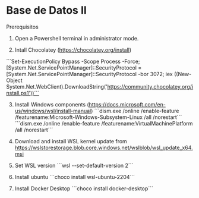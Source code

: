 # Base de Datos II

Prerequisitos

1. Open a Powershell terminal in administrator mode.

2. Intall Chocolatey (https://chocolatey.org/install)

´´´Set-ExecutionPolicy Bypass -Scope Process -Force; [System.Net.ServicePointManager]::SecurityProtocol = [System.Net.ServicePointManager]::SecurityProtocol -bor 3072; iex ((New-Object System.Net.WebClient).DownloadString('https://community.chocolatey.org/install.ps1'))´´´

3. Install Windows components (https://docs.microsoft.com/en-us/windows/wsl/install-manual)
´´´dism.exe /online /enable-feature /featurename:Microsoft-Windows-Subsystem-Linux /all /norestart´´´
´´´dism.exe /online /enable-feature /featurename:VirtualMachinePlatform /all /norestart´´´

4. Download and install WSL kernel update from https://wslstorestorage.blob.core.windows.net/wslblob/wsl_update_x64.msi

5. Set WSL version
´´´wsl --set-default-version 2´´´

6. Install ubuntu
´´´choco install wsl-ubuntu-2204´´´

7. Install Docker Desktop
´´´choco install docker-desktop´´´
